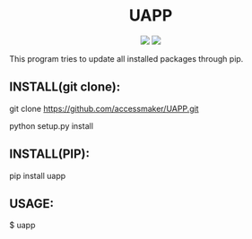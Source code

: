 <h1 align="center">UAPP</h1>

<p align="center">
<img src="http://img.shields.io/static/v1?label=STATUS&message=EM%20DESENVOLVIMENTO&color=GREEN&style=for-the-badge"/>
<img src="http://img.shields.io/static/v1?label=VERSION&message=0.1&color=blue&style=for-the-badge"/>
</p>


This program tries to update all installed packages through pip.

<h2>INSTALL(git clone):</h2>

git clone https://github.com/accessmaker/UAPP.git

python setup.py install


<h2>INSTALL(PIP):</h2>


pip install uapp


<h2>USAGE:</h2>

$ uapp
